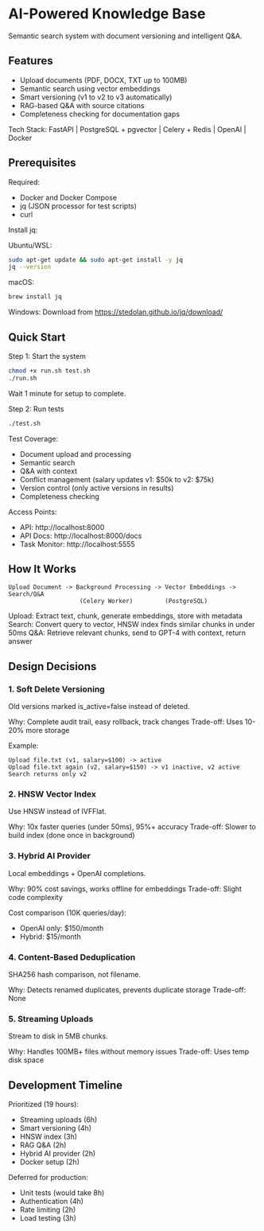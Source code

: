 # AI-Powered Knowledge Base

Semantic search system with document versioning and intelligent Q&A.

## Features

- Upload documents (PDF, DOCX, TXT up to 100MB)
- Semantic search using vector embeddings
- Smart versioning (v1 to v2 to v3 automatically)
- RAG-based Q&A with source citations
- Completeness checking for documentation gaps

Tech Stack: FastAPI | PostgreSQL + pgvector | Celery + Redis | OpenAI | Docker

## Prerequisites

Required:
- Docker and Docker Compose
- jq (JSON processor for test scripts)
- curl

Install jq:

Ubuntu/WSL:
```bash
sudo apt-get update && sudo apt-get install -y jq
jq --version
```

macOS:
```bash
brew install jq
```

Windows:
Download from https://stedolan.github.io/jq/download/

## Quick Start

Step 1: Start the system
```bash
chmod +x run.sh test.sh
./run.sh
```

Wait 1 minute for setup to complete.

Step 2: Run tests
```bash
./test.sh
```

Test Coverage:
- Document upload and processing
- Semantic search
- Q&A with context
- Conflict management (salary updates v1: $50k to v2: $75k)
- Version control (only active versions in results)
- Completeness checking

Access Points:
- API: http://localhost:8000
- API Docs: http://localhost:8000/docs
- Task Monitor: http://localhost:5555

## How It Works

```
Upload Document -> Background Processing -> Vector Embeddings -> Search/Q&A
                    (Celery Worker)         (PostgreSQL)
```

Upload: Extract text, chunk, generate embeddings, store with metadata
Search: Convert query to vector, HNSW index finds similar chunks in under 50ms
Q&A: Retrieve relevant chunks, send to GPT-4 with context, return answer

## Design Decisions

### 1. Soft Delete Versioning
Old versions marked is_active=false instead of deleted.

Why: Complete audit trail, easy rollback, track changes
Trade-off: Uses 10-20% more storage

Example:
```
Upload file.txt (v1, salary=$100) -> active
Upload file.txt again (v2, salary=$150) -> v1 inactive, v2 active
Search returns only v2
```

### 2. HNSW Vector Index
Use HNSW instead of IVFFlat.

Why: 10x faster queries (under 50ms), 95%+ accuracy
Trade-off: Slower to build index (done once in background)

### 3. Hybrid AI Provider
Local embeddings + OpenAI completions.

Why: 90% cost savings, works offline for embeddings
Trade-off: Slight code complexity

Cost comparison (10K queries/day):
- OpenAI only: $150/month
- Hybrid: $15/month

### 4. Content-Based Deduplication
SHA256 hash comparison, not filename.

Why: Detects renamed duplicates, prevents duplicate storage
Trade-off: None

### 5. Streaming Uploads
Stream to disk in 5MB chunks.

Why: Handles 100MB+ files without memory issues
Trade-off: Uses temp disk space

## Development Timeline

Prioritized (19 hours):
- Streaming uploads (6h)
- Smart versioning (4h)
- HNSW index (3h)
- RAG Q&A (2h)
- Hybrid AI provider (2h)
- Docker setup (2h)

Deferred for production:
- Unit tests (would take 8h)
- Authentication (4h)
- Rate limiting (2h)
- Load testing (3h)